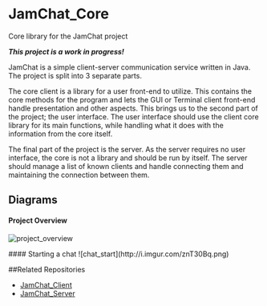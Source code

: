 JamChat_Core
==========
Core library for the JamChat project

<b>*This project is a work in progress!*</b>

JamChat is a simple client-server communication service written in Java. The project is split into 3 separate parts.
<p/>
The core client is a library for a user front-end to utilize. This contains the core methods for the program and lets
the GUI or Terminal client front-end handle presentation and other aspects. This brings us to the second part of the
project; the user interface. The user interface should use the client core library for its main functions, while handling
what it does with the information from the core itself.
<p/>
The final part of the project is the server. As the server requires no user interface, the core is not a library and
should be run by itself. The server should manage a list of known clients and handle connecting them and maintaining the
connection between them.

## Diagrams
#### Project Overview
![project_overview](http://i.imgur.com/8YtRvIi.png)
<p/>
#### Starting a chat
![chat_start](http://i.imgur.com/znT30Bq.png)

##Related Repositories
- [JamChat_Client](https://github.com/JamoBox/JamChat_Client)
- [JamChat_Server](https://github.com/JamoBox/JamChat_Server)
